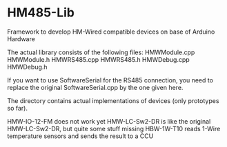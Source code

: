 HM485-Lib
=========

Framework to develop HM-Wired compatible devices on base of Arduino Hardware

The actual library consists of the following files:
	HMWModule.cpp
	HMWModule.h
	HMWRS485.cpp
	HMWRS485.h
	HMWDebug.cpp
	HMWDebug.h
	
If you want to use SoftwareSerial for the RS485 connection, you need to replace the original SoftwareSerial.cpp by the one given here.
	
The directory contains actual implementations of devices (only prototypes so far).

HMW-IO-12-FM does not work yet
HMW-LC-Sw2-DR is like the original HMW-LC-Sw2-DR, but quite some stuff missing
HBW-1W-T10 reads 1-Wire temperature sensors and sends the result to a CCU	


